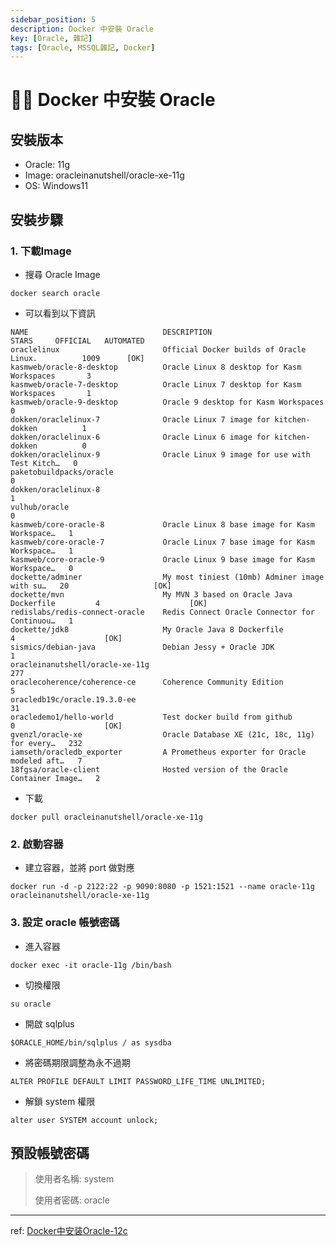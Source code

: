 ```yaml
---
sidebar_position: 5
description: Docker 中安裝 Oracle
key: [Oracle, 雜記]
tags: [Oracle, MSSQL雜記, Docker]
---
```


# 👩‍💻 Docker 中安裝 Oracle

## 安裝版本

- Oracle: 11g
- Image: oracleinanutshell/oracle-xe-11g
- OS: Windows11

## 安裝步驟

### 1. 下載Image

- 搜尋 Oracle Image

```shell
docker search oracle
```

- 可以看到以下資訊

```shell {20}
NAME                              DESCRIPTION                                      STARS     OFFICIAL   AUTOMATED
oraclelinux                       Official Docker builds of Oracle Linux.          1009      [OK]
kasmweb/oracle-8-desktop          Oracle Linux 8 desktop for Kasm Workspaces       3
kasmweb/oracle-7-desktop          Oracle Linux 7 desktop for Kasm Workspaces       1
kasmweb/oracle-9-desktop          Oracle 9 desktop for Kasm Workspaces             0
dokken/oraclelinux-7              Oracle Linux 7 image for kitchen-dokken          1
dokken/oraclelinux-6              Oracle Linux 6 image for kitchen-dokken          0
dokken/oraclelinux-9              Oracle Linux 9 image for use with Test Kitch…   0
paketobuildpacks/oracle                                                            0
dokken/oraclelinux-8                                                               1
vulhub/oracle                                                                      0
kasmweb/core-oracle-8             Oracle Linux 8 base image for Kasm Workspace…   1
kasmweb/core-oracle-7             Oracle Linux 7 base image for Kasm Workspace…   1
kasmweb/core-oracle-9             Oracle Linux 9 base image for Kasm Workspace…   0
dockette/adminer                  My most tiniest (10mb) Adminer image with su…   20                   [OK]
dockette/mvn                      My MVN 3 based on Oracle Java Dockerfile         4                    [OK]
redislabs/redis-connect-oracle    Redis Connect Oracle Connector for Continuou…   1
dockette/jdk8                     My Oracle Java 8 Dockerfile                      4                    [OK]
sismics/debian-java               Debian Jessy + Oracle JDK                        1
oracleinanutshell/oracle-xe-11g                                                    277
oraclecoherence/coherence-ce      Coherence Community Edition                      5
oracledb19c/oracle.19.3.0-ee                                                       31
oracledemo1/hello-world           Test docker build from github                    0                    [OK]
gvenzl/oracle-xe                  Oracle Database XE (21c, 18c, 11g) for every…   232
iamseth/oracledb_exporter         A Prometheus exporter for Oracle modeled aft…   7
18fgsa/oracle-client              Hosted version of the Oracle Container Image…   2
```

- 下載

```shell
docker pull oracleinanutshell/oracle-xe-11g
```

### 2. 啟動容器

- 建立容器，並將 port 做對應

```shell
docker run -d -p 2122:22 -p 9090:8080 -p 1521:1521 --name oracle-11g oracleinanutshell/oracle-xe-11g
```

### 3. 設定 oracle 帳號密碼

- 進入容器

```shell
docker exec -it oracle-11g /bin/bash
```

- 切換權限

```shell
su oracle
```

- 開啟 sqlplus

```shell
$ORACLE_HOME/bin/sqlplus / as sysdba
```

- 將密碼期限調整為永不過期

```shell
ALTER PROFILE DEFAULT LIMIT PASSWORD_LIFE_TIME UNLIMITED;
```

- 解鎖 system 權限

```shell
alter user SYSTEM account unlock;
```

## 預設帳號密碼

> 使用者名稱: system
>
> 使用者密碼: oracle

---

ref: [Docker中安装Oracle-12c](https://zhuanlan.zhihu.com/p/605595017)
